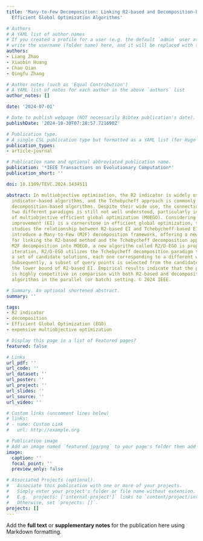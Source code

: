 ```yaml
---
title: 'Many-to-Few Decomposition: Linking R2-based and Decomposition-based Multiobjective
  Efficient Global Optimization Algorithms'

# Authors
# A YAML list of author names
# If you created a profile for a user (e.g. the default `admin` user at `content/authors/admin/`), 
# write the username (folder name) here, and it will be replaced with their full name and linked to their profile.
authors:
- Liang Zhao
- Xiaobin Huang
- Chao Qian
- Qingfu Zhang

# Author notes (such as 'Equal Contribution')
# A YAML list of notes for each author in the above `authors` list
author_notes: []

date: '2024-07-01'

# Date to publish webpage (NOT necessarily Bibtex publication's date).
publishDate: '2024-10-30T07:28:57.721690Z'

# Publication type.
# A single CSL publication type but formatted as a YAML list (for Hugo requirements).
publication_types:
- article-journal

# Publication name and optional abbreviated publication name.
publication: '*IEEE Transactions on Evolutionary Computation*'
publication_short: ''

doi: 10.1109/TEVC.2024.3434511

abstract: In multiobjective optimization, the R2 indicator is widely used for designing
  indicator-based algorithms, and the Tchebycheff approach is commonly employed in
  decomposition-based algorithms. Despite their wide use, the connection between these
  two different paradigms is still not well understood, particularly in the field
  of multiobjective efficient global optimization (MOEGO). Considering that expected
  improvement (EI) is a cornerstone in efficient global optimization, this paper first
  studies the relationship between R2-based EI and Tchebycheff-based EI. Then, we
  introduce a Many-to-Few (M2F) decomposition framework, offering a new perspective
  for linking the R2-based method and the Tchebycheff decomposition approach. By incorporating
  M2F decomposition into MOEGO, a new algorithm called R2/D-EGO is proposed. At each
  iteration, R2/D-EGO utilizes the Tchebycheff decomposition paradigm to generate
  a set of candidate solutions, each one corresponding to a different weight vector.
  Subsequently, a subset of query points is selected from the candidates based on
  the lower bound of R2-based EI. Empirical results indicate that the proposed R2/D-EGO
  is highly competitive in comparison with both R2-based and decomposition-based MOEGO
  algorithms in the parallel (or batch) setting. © 2024 IEEE.

# Summary. An optional shortened abstract.
summary: ''

tags:
- R2 indicator
- decomposition
- Efficient Global Optimization (EGO)
- expensive multiobjective optimization

# Display this page in a list of Featured pages?
featured: false

# Links
url_pdf: ''
url_code: ''
url_dataset: ''
url_poster: ''
url_project: ''
url_slides: ''
url_source: ''
url_video: ''

# Custom links (uncomment lines below)
# links:
# - name: Custom Link
#   url: http://example.org

# Publication image
# Add an image named `featured.jpg/png` to your page's folder then add a caption below.
image:
  caption: ''
  focal_point: ''
  preview_only: false

# Associated Projects (optional).
#   Associate this publication with one or more of your projects.
#   Simply enter your project's folder or file name without extension.
#   E.g. `projects: ['internal-project']` links to `content/project/internal-project/index.md`.
#   Otherwise, set `projects: []`.
projects: []
---
```


Add the **full text** or **supplementary notes** for the publication here using Markdown formatting.
